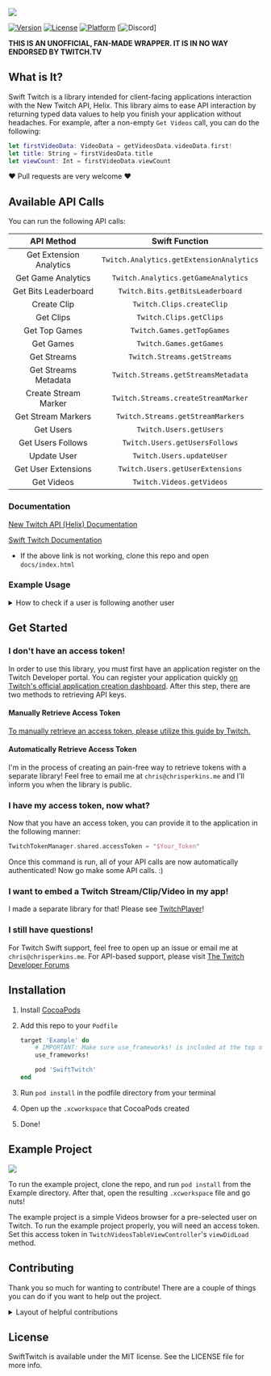![](https://github.com/Chris-Perkins/SwiftTwitch/raw/master/Readme_Imgs/SwiftTwitch.jpg)

[![Version](https://img.shields.io/cocoapods/v/SwiftTwitch.svg?style=flat)](https://cocoapods.org/pods/SwiftTwitch)
[![License](https://img.shields.io/cocoapods/l/SwiftTwitch.svg?style=flat)](https://cocoapods.org/pods/SwiftTwitch)
[![Platform](https://img.shields.io/cocoapods/p/SwiftTwitch.svg?style=flat)](https://cocoapods.org/pods/SwiftTwitch)
[![Discord](https://img.shields.io/discord/325552783787032576.svg?label=support)]

**THIS IS AN UNOFFICIAL, FAN-MADE WRAPPER. IT IS IN NO WAY ENDORSED BY TWITCH.TV**

## What is It?

Swift Twitch is a library intended for client-facing applications interaction with the New Twitch API, Helix. This library aims to ease API interaction by returning typed data values to help you finish your application without headaches.
For example, after a non-empty `Get Videos` call, you can do the following:

```Swift
let firstVideoData: VideoData = getVideosData.videoData.first!
let title: String = firstVideoData.title
let viewCount: Int = firstVideoData.viewCount
```

❤️ Pull requests are very welcome ❤️

## Available API Calls

You can run the following API calls:

| API Method | Swift Function |  
|:-:|:-:|  
Get Extension Analytics | `Twitch.Analytics.getExtensionAnalytics`
Get Game Analytics | `Twitch.Analytics.getGameAnalytics`
Get Bits Leaderboard | `Twitch.Bits.getBitsLeaderboard`
Create Clip | `Twitch.Clips.createClip`
Get Clips | `Twitch.Clips.getClips`
Get Top Games | `Twitch.Games.getTopGames`
Get Games | `Twitch.Games.getGames`
Get Streams | `Twitch.Streams.getStreams`
Get Streams Metadata | `Twitch.Streams.getStreamsMetadata`
Create Stream Marker | `Twitch.Streams.createStreamMarker`
Get Stream Markers | `Twitch.Streams.getStreamMarkers`
Get Users | `Twitch.Users.getUsers`
Get Users Follows | `Twitch.Users.getUsersFollows`
Update User | `Twitch.Users.updateUser`
Get User Extensions | `Twitch.Users.getUserExtensions`
Get Videos | `Twitch.Videos.getVideos`

### Documentation

[New Twitch API (Helix) Documentation](https://dev.twitch.tv/docs/api/reference/)

[Swift Twitch Documentation](https://htmlpreview.github.io/?https://github.com/Chris-Perkins/SwiftTwitch/blob/master/docs/index.html)  

* If the above link is not working, clone this repo and open `docs/index.html`

### Example Usage

<details>  
<summary>How to check if a user is following another user</summary>  

```Swift
import SwiftTwitch

class AwesomeClass {
    func spectacularFunction() {
        TwitchTokenManager.shared.accessToken = "$SomeValidToken"

        let user1Id = "1234"
        let user2Id = "5678"
        Twitch.Users.getUsersFollows(followerId: user1Id, followedId: user2Id) { result in 
            switch result {
            case .success(let getUsersFollowsData):
                /* If the total = 1, we know that user1 is following user2 
                   as it is documented in the Twitch API docs. */
                if getUsersFollowsData.total == 1 {
                    print("User \(user1Id) is following user \(user2Id)!")
                } else {
                    print("User \(user1Id) is not following user \(user2Id)")
                }
            case .failure(let data, let response, let error):
                print("The API call failed! Unable to determine relationship.")
            }
        }
    }
}

```
</details>

## Get Started

### I don't have an access token!

In order to use this library, you must first have an application register on the Twitch Developer portal. You can register your application quickly [on Twitch's official application creation dashboard](https://glass.twitch.tv/console/apps/create). After this step, there are two methods to retrieving API keys.

#### Manually Retrieve Access Token

[To manually retrieve an access token, please utilize this guide by Twitch.](https://dev.twitch.tv/docs/authentication/getting-tokens-oauth/#oauth-implicit-code-flow)

#### Automatically Retrieve Access Token

I'm in the process of creating an pain-free way to retrieve tokens with a separate library! Feel free to email me at `chris@chrisperkins.me` and I'll inform you when the library is public.

### I have my access token, now what?

Now that you have an access token, you can provide it to the application in the following manner:

```Swift
TwitchTokenManager.shared.accessToken = "$Your_Token"
```

Once this command is run, all of your API calls are now automatically authenticated! Now go make some API calls. :)

### I want to embed a Twitch Stream/Clip/Video in my app!

I made a separate library for that! Please see [TwitchPlayer](https://github.com/Chris-Perkins/TwitchPlayer)!

### I still have questions!

For Twitch Swift support, feel free to open up an issue or email me at `chris@chrisperkins.me`. For API-based support, please visit [The Twitch Developer Forums](https://discuss.dev.twitch.tv/)

## Installation

1. Install [CocoaPods](https://cocoapods.org)
1. Add this repo to your `Podfile`

	```ruby
	target 'Example' do
		# IMPORTANT: Make sure use_frameworks! is included at the top of the file
		use_frameworks!

		pod 'SwiftTwitch'
	end
	```
1. Run `pod install` in the podfile directory from your terminal
1. Open up the `.xcworkspace` that CocoaPods created
1. Done!

## Example Project

![](https://github.com/Chris-Perkins/SwiftTwitch/raw/master/Readme_Imgs/ExampleProject)

To run the example project, clone the repo, and run `pod install` from the Example directory. After that, open the resulting `.xcworkspace` file and go nuts!

The example project is a simple Videos browser for a pre-selected user on Twitch. To run the example project properly, you will need an access token. Set this access token in `TwitchVideosTableViewController`'s `viewDidLoad` method. 

## Contributing

Thank you so much for wanting to contribute! There are a couple of things you can do if you want to help out the project.

<details>
<summary>Layout of helpful contributions</summary>

- Helper functions for verbosity

	Examples: 
	* `getUserWithIDFollowers(_ userId: String)` to get the users that are following the user
	* `getUserWithIDFollowings(_ userId: String)` to get the users that are being followed by the user  
	
	Both of these functions are just wrapped around my pre-existing `getUsersFollows` method, but they make the code that uses them more explicit.
- Additional Documentation
	* Some documentation regarding the Helix API in this library is lacking. It would be awesome to have someone go back and double-check the functions as they use the library.
- Missing functions
	* Currently, we're missing the following Twitch API functions:
		* [Get User Active Extensions](https://dev.twitch.tv/docs/api/reference/#get-user-active-extensions)
		* [Update User Active Extensions](https://dev.twitch.tv/docs/api/reference/#update-user-extensions)

		I was actually unsure how to implement these nicely due to their weird way of indexing. If you know what to do, you would be an amazing help.

- Anything you think would be nice! I'll most likely agree with the user (you). 😊

</details>

## License

SwiftTwitch is available under the MIT license. See the LICENSE file for more info.
